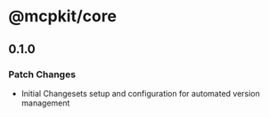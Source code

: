 # @mcpkit/core

## 0.1.0

### Patch Changes

- Initial Changesets setup and configuration for automated version management

